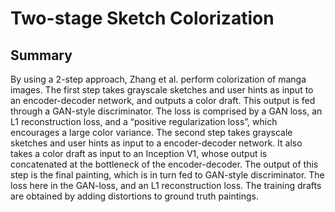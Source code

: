 # Two-stage Sketch Colorization
## Summary
By using a 2-step approach, Zhang et al. perform colorization of manga images. The first step takes grayscale sketches and user hints as input to an encoder-decoder network, and outputs a color draft. This output is fed through a GAN-style discriminator. The loss is comprised by a GAN loss, an L1 reconstruction loss, and a “positive regularization loss”, which encourages a large color variance. The second step takes grayscale sketches and user hints as input to a encoder-decoder network. It also takes a color draft as input to an Inception V1, whose output is concatenated at the bottleneck of the encoder-decoder. The output of this step is the final painting, which is in turn fed to GAN-style discriminator. The loss here in the GAN-loss, and an L1 reconstruction loss. The training drafts are obtained by adding distortions to ground truth paintings.
